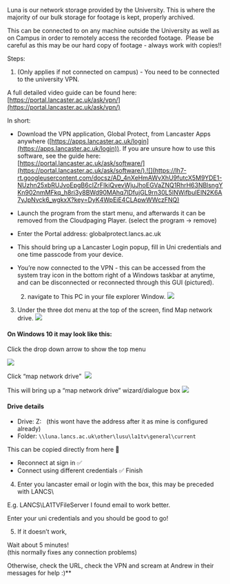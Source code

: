 Luna is our network storage provided by the University. This is where the majority of our bulk storage for footage is kept, properly archived. 

This can be connected to on any machine outside the University as well as on Campus in order to remotely access the recorded footage. 
Please be careful as this may be our hard copy of footage - always work with copies!!

  Steps:

1. (Only applies if not connected on campus) - You need to be connected to the university VPN. 

A full detailed video guide can be found here: [https://portal.lancaster.ac.uk/ask/vpn/](https://portal.lancaster.ac.uk/ask/vpn/)  

In short:

- Download the VPN application, Global Protect, from Lancaster Apps anywhere ([https://apps.lancaster.ac.uk/login](https://apps.lancaster.ac.uk/login)). If you are unsure how to use this software, see the guide here: [https://portal.lancaster.ac.uk/ask/software/](https://portal.lancaster.ac.uk/ask/software/).![](https://lh7-rt.googleusercontent.com/docsz/AD_4nXeHmAWvXhU9futcX5M9YDE1-NUzhn25xbRUJvoEpgB6cIZrFIkiQvevWjuJhoEGVaZNQ1RhrH63NBlsngYKn902nmMFkq_h8ri3y8BWd90MAhq7lDfujGL9rn30L5INWifbuIEIN2K6A7yJpNvck6_wgkxX?key=DyK4WpEiE4CLApwWWczFNQ)
    
- Launch the program from the start menu, and afterwards it can be removed from the Cloudpaging Player. (select the program -> remove)
- Enter the Portal address: globalprotect.lancs.ac.uk
- This should bring up a Lancaster Login popup, fill in Uni credentials and one time passcode from your device. 
- You’re now connected to the VPN - this can be accessed from the system tray icon in the bottom right of a Windows taskbar at anytime, and can be disconnected or reconnected through this GUI (pictured).

  2. navigate to This PC in your file explorer Window.
![](https://lh7-rt.googleusercontent.com/docsz/AD_4nXe_Vcw8SoSR8EGr1-6D-gBjkV0S7CAUv0PXBSmGD9iZwm73pbD32tI0fRKv3ubs-J_0lBZcfc0JHDhab6uoqYv6zZP-hWND4ljKZmvCVtQWU6z6wOKhfh-ISRBUuV2y5kfxMmoMw1wA735aIUtECaBPFemr?key=DyK4WpEiE4CLApwWWczFNQ)

3. Under the three dot menu at the top of the screen, find Map network drive.
![](https://lh7-rt.googleusercontent.com/docsz/AD_4nXeWWjAmMO15915F-wSdh039ngUBf3WpC4l2krvbUvkhOkzHAD9Cz_B4ZLH8pE9qy1pyxjgQ1GSn0nWfbA2cyG3cumuVX479dwwHPilXh5A9KEvXTArEcPBsw-ZSpYnUeKRygYACGLzyt6u-BaaMf2zlP0Bj?key=DyK4WpEiE4CLApwWWczFNQ)


#### On Windows 10 it may look like this:
Click the drop down arrow to show the top menu
 
![](https://lh7-rt.googleusercontent.com/docsz/AD_4nXfbDFwM0WaNhWOkim5PdoDIVR_2SJl5rakegCGbaAWc9OWfwDcQqSHgWvc1MreH77na53m3lSrviet4w3t3R9mbY_n41xbdfi3uh8M9zHlzCMJ7_H_BuXGkehtdyEcptrqDF89AQFhmdRxvQxwg7opG7Q0?key=DyK4WpEiE4CLApwWWczFNQ)  
  
  Click “map network drive” 
![](https://lh7-rt.googleusercontent.com/docsz/AD_4nXcSOkaMajJTWZlezYJ-eN4JzK5jdtxNTV7A6W7MQEs3nIAvR5N0cwgk4TRNy5LrZY8MgVlljEt8A4gDAFLHn4D_k0AuPephO55-o9-Zh_p0SXaqOadsdh0rDiXX7AMxiBjEClvgCFtoqkHoFj9R2hTmj1c?key=DyK4WpEiE4CLApwWWczFNQ)  
  
This will bring up a “map network drive” wizard/dialogue box
![](https://lh7-rt.googleusercontent.com/docsz/AD_4nXeVzj9-XIFGNadqaTggsMWA-rfUsc1X7JRsJ-njGpZZ9hHvCXCMTS2Iacfpv0XZXF2pjXp9asH0tttjD3YW2cdow4LQcdqrECEH2GuO1dLipS76-FfAB8Ww2vSw62tFN295ouN7HUr3z0bFzWp_cf3BI_Gq?key=DyK4WpEiE4CLApwWWczFNQ)

#### Drive details
- Drive: Z:   (this wont have the address after it as mine is configured already)
- Folder:  ``` \\luna.lancs.ac.uk\other\lusu\la1tv\general\current ```

This can be copied directly from here 🙂

- Reconnect at sign in ✅
- Connect using different credentials ✅
Finish

4. Enter you lancaster email or login with the box, this may be preceded with LANCS\

E.g. LANCS\LA1TVFileServer
I found email to work better. 

Enter your uni credentials and you should be good to go!  
  
   5. If it doesn’t work,

Wait about 5 minutes!  
(this normally fixes any connection problems)

Otherwise, check the URL, check the VPN and scream at Andrew in their messages for help :)**